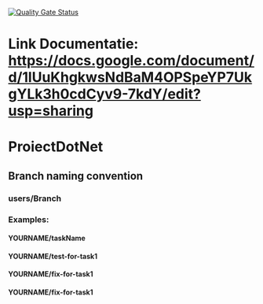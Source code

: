  [![Quality Gate Status](https://sonarcloud.io/api/project_badges/measure?project=curcaandrei_ProiectDotNet&metric=alert_status)](https://sonarcloud.io/summary/new_code?id=curcaandrei_ProiectDotNet)
# Link Documentatie: https://docs.google.com/document/d/1lUuKhgkwsNdBaM4OPSpeYP7UkgYLk3h0cdCyv9-7kdY/edit?usp=sharing

 # ProiectDotNet
 
## Branch naming convention

### users/Branch

### Examples:

#### YOURNAME/taskName

#### YOURNAME/test-for-task1

#### YOURNAME/fix-for-task1

#### YOURNAME/fix-for-task1
